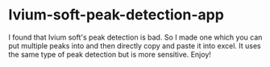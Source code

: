 # Ivium-soft-peak-detection-app
I found that Ivium soft's peak detection is bad. So I made one which you can put multiple peaks into and then directly copy and paste it into excel. It uses the same type of peak detection but is more sensitive. Enjoy!
